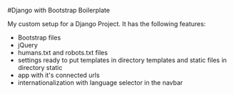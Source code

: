 #Django with Bootstrap Boilerplate

My custom setup for a Django Project. It has the following features:

* Bootstrap files
* jQuery
* humans.txt and robots.txt files
* settings ready to put templates in directory templates and static files in directory static
* app with it's connected urls
* internationalization with language selector in the navbar


